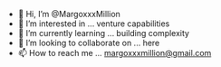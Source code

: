 - 👋 Hi, I’m @MargoxxxMillion
- 👀 I’m interested in ... venture capabilities 
- 🌱 I’m currently learning ... building complexity 
- 💞️ I’m looking to collaborate on ... here
- 📫 How to reach me ...
margoxxxmillion@gmail.com 
<!---
MargoxxxMillion/MargoxxxMillion is a ✨ special ✨ repository because its `README.md` (this file) appears on your GitHub profile.
You can click the Preview link to take a look at your changes.
--->
